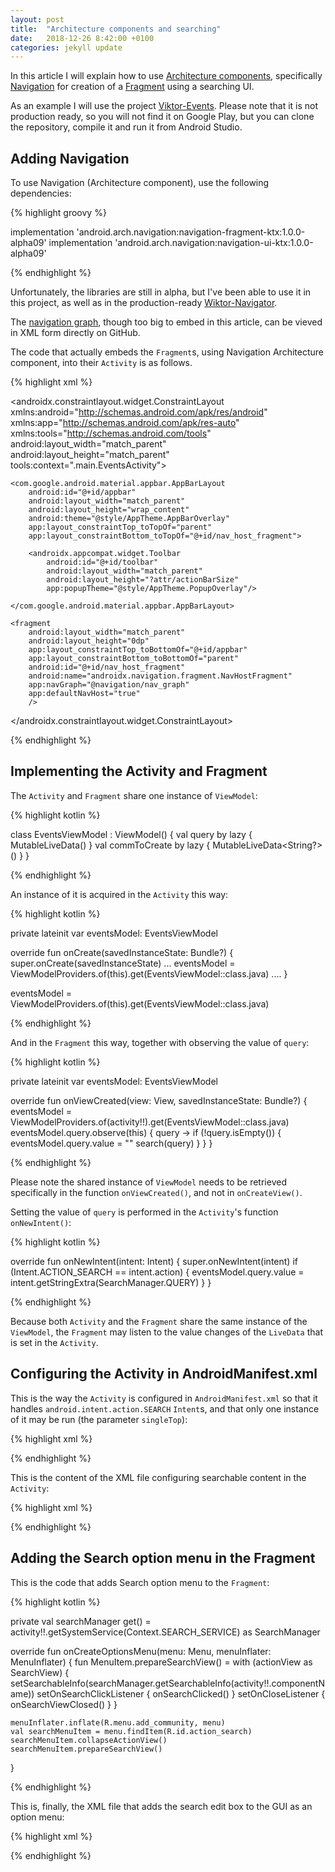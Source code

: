 ```yaml
---
layout: post
title:  "Architecture components and searching"
date:   2018-12-26 8:42:00 +0100
categories: jekyll update
---
```

In this article I will explain how to use [Architecture components][architecture-components], specifically [Navigation][navigation] for creation of a [Fragment][fragment] using a searching UI.

As an example I will use the project [Viktor-Events][events]. Please note that it is not production ready, so you will not find it on Google Play, but you can clone the repository, compile it and run it from Android Studio.

## Adding Navigation

To use Navigation (Architecture component), use the following dependencies:

{% highlight groovy %}

implementation 'android.arch.navigation:navigation-fragment-ktx:1.0.0-alpha09'
implementation 'android.arch.navigation:navigation-ui-ktx:1.0.0-alpha09'

{% endhighlight %}

Unfortunately, the libraries are still in alpha, but I've been able to use it in this project, as well as in the production-ready [Wiktor-Navigator][navigator].

The [navigation graph][navigation-graph], though too big to embed in this article, can be vieved in XML form directly on GitHub.

The code that actually embeds the `Fragment`s, using Navigation Architecture component, into their `Activity` is as follows.

{% highlight xml %}
<?xml version="1.0" encoding="utf-8"?>
<androidx.constraintlayout.widget.ConstraintLayout
    xmlns:android="http://schemas.android.com/apk/res/android"
    xmlns:app="http://schemas.android.com/apk/res-auto"
    xmlns:tools="http://schemas.android.com/tools"
    android:layout_width="match_parent"
    android:layout_height="match_parent"
    tools:context=".main.EventsActivity">

    <com.google.android.material.appbar.AppBarLayout
        android:id="@+id/appbar"
        android:layout_width="match_parent"
        android:layout_height="wrap_content"
        android:theme="@style/AppTheme.AppBarOverlay"
        app:layout_constraintTop_toTopOf="parent"
        app:layout_constraintBottom_toTopOf="@+id/nav_host_fragment">

        <androidx.appcompat.widget.Toolbar
            android:id="@+id/toolbar"
            android:layout_width="match_parent"
            android:layout_height="?attr/actionBarSize"
            app:popupTheme="@style/AppTheme.PopupOverlay"/>

    </com.google.android.material.appbar.AppBarLayout>

    <fragment
        android:layout_width="match_parent"
        android:layout_height="0dp"
        app:layout_constraintTop_toBottomOf="@+id/appbar"
        app:layout_constraintBottom_toBottomOf="parent"
        android:id="@+id/nav_host_fragment"
        android:name="androidx.navigation.fragment.NavHostFragment"
        app:navGraph="@navigation/nav_graph"
        app:defaultNavHost="true"
        />

</androidx.constraintlayout.widget.ConstraintLayout>

{% endhighlight %}

## Implementing the Activity and Fragment

The `Activity` and `Fragment` share one instance of `ViewModel`:

{% highlight kotlin %}

class EventsViewModel : ViewModel() {
    val query by lazy {
        MutableLiveData<String>()
    }
    val commToCreate by lazy {
        MutableLiveData<String?>()
    }
}

{% endhighlight %}

An instance of it is acquired in the `Activity` this way:

{% highlight kotlin %}

private lateinit var eventsModel: EventsViewModel

override fun onCreate(savedInstanceState: Bundle?) {
    super.onCreate(savedInstanceState)
    ...
    eventsModel = ViewModelProviders.of(this).get(EventsViewModel::class.java)
    ....
}

eventsModel = ViewModelProviders.of(this).get(EventsViewModel::class.java)

{% endhighlight %}

And in the `Fragment` this way, together with observing the value of `query`:

{% highlight kotlin %}

private lateinit var eventsModel: EventsViewModel

override fun onViewCreated(view: View, savedInstanceState: Bundle?) {
    eventsModel = ViewModelProviders.of(activity!!).get(EventsViewModel::class.java)
    eventsModel.query.observe(this) { query ->
        if (!query.isEmpty()) {
            eventsModel.query.value = ""
            search(query)
        }
    }
}

{% endhighlight %}

Please note the shared instance of `ViewModel` needs to be retrieved specifically in the function `onViewCreated()`, and not in `onCreateView()`.

Setting the value of `query` is performed in the `Activity`'s function `onNewIntent()`:

{% highlight kotlin %}

override fun onNewIntent(intent: Intent) {
    super.onNewIntent(intent)
    if (Intent.ACTION_SEARCH == intent.action) {
        eventsModel.query.value = intent.getStringExtra(SearchManager.QUERY)
    }
}

{% endhighlight %}

Because both `Activity` and the `Fragment` share the same instance of the `ViewModel`, the `Fragment` may listen to the value changes of the `LiveData` that is set in the `Activity`.

## Configuring the Activity in AndroidManifest.xml

This is the way the `Activity` is configured in `AndroidManifest.xml` so that it handles `android.intent.action.SEARCH` `Intent`s, and that only one instance of it may be run (the parameter `singleTop`):

{% highlight xml %}

<activity
        android:name=".main.EventsActivity"
        android:label="@string/app_name"
        android:launchMode="singleTop"
        android:theme="@style/AppTheme.NoActionBar">
        <intent-filter>
            <action android:name="android.intent.action.MAIN"/>
            <category android:name="android.intent.category.LAUNCHER"/>
        </intent-filter>
        <intent-filter>
            <action android:name="android.intent.action.SEARCH" />
        </intent-filter>
        <meta-data android:name="android.app.searchable"
                   android:resource="@xml/searchable_community"/>
</activity>

{% endhighlight %}

This is the content of the XML file configuring searchable content in the `Activity`:

{% highlight xml %}

<?xml version="1.0" encoding="utf-8"?>
<searchable xmlns:android="http://schemas.android.com/apk/res/android"
            android:label="@string/searchable_add_community"
            android:hint="@string/searchable_add_community_hint">
</searchable>

{% endhighlight %}

## Adding the Search option menu in the Fragment

This is the code that adds Search option menu to the `Fragment`:

{% highlight kotlin %}

private val searchManager get() =
        activity!!.getSystemService(Context.SEARCH_SERVICE) as SearchManager

override fun onCreateOptionsMenu(menu: Menu, menuInflater: MenuInflater) {
    fun MenuItem.prepareSearchView() = with (actionView as SearchView) {
        setSearchableInfo(searchManager.getSearchableInfo(activity!!.componentName))
        setOnSearchClickListener { onSearchClicked() }
        setOnCloseListener { onSearchViewClosed() }
    }
        
    menuInflater.inflate(R.menu.add_community, menu)
    val searchMenuItem = menu.findItem(R.id.action_search)
    searchMenuItem.collapseActionView()
    searchMenuItem.prepareSearchView()
}

{% endhighlight %}

This is, finally, the XML file that adds the search edit box to the GUI as an option menu:

{% highlight xml %}

<?xml version="1.0" encoding="utf-8"?>
<menu xmlns:android="http://schemas.android.com/apk/res/android"
      xmlns:app="http://schemas.android.com/apk/res-auto">
    <item
        android:id="@+id/action_search"
        android:orderInCategory="100"
        android:icon="@drawable/ic_search_white_24dp"
        android:title="@string/action_search"
        app:showAsAction="always"
        app:actionViewClass="androidx.appcompat.widget.SearchView"/>
</menu>


{% endhighlight %}

[architecture-components]: https://developer.android.com/topic/libraries/architecture/
[navigation]: https://developer.android.com/topic/libraries/architecture/navigation.html
[fragment]: https://developer.android.com/reference/kotlin/androidx/fragment/app/Fragment
[events]: https://github.com/syrop/Victor-Events
[navigator]: https://github.com/syrop/Wiktor-Navigator
[navigation-graph]: https://github.com/syrop/Victor-Events/blob/master/events/src/main/res/navigation/nav_graph.xml
